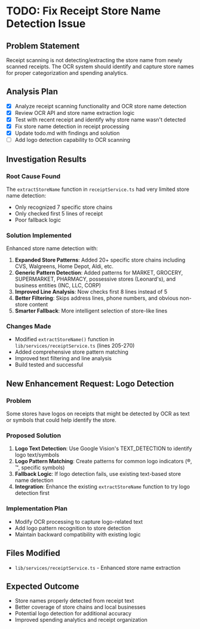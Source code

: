 # TODO: Fix Receipt Store Name Detection Issue

## Problem Statement

Receipt scanning is not detecting/extracting the store name from newly scanned receipts. The OCR system should identify and capture store names for proper categorization and spending analytics.

## Analysis Plan

- [x] Analyze receipt scanning functionality and OCR store name detection
- [x] Review OCR API and store name extraction logic
- [x] Test with recent receipt and identify why store name wasn't detected
- [x] Fix store name detection in receipt processing
- [x] Update todo.md with findings and solution
- [ ] Add logo detection capability to OCR scanning

## Investigation Results

### Root Cause Found

The `extractStoreName` function in `receiptService.ts` had very limited store name detection:

- Only recognized 7 specific store chains
- Only checked first 5 lines of receipt
- Poor fallback logic

### Solution Implemented

Enhanced store name detection with:

1. **Expanded Store Patterns**: Added 20+ specific store chains including CVS, Walgreens, Home Depot, Aldi, etc.
2. **Generic Pattern Detection**: Added patterns for MARKET, GROCERY, SUPERMARKET, PHARMACY, possessive stores (Leonard's), and business entities (INC, LLC, CORP)
3. **Improved Line Analysis**: Now checks first 8 lines instead of 5
4. **Better Filtering**: Skips address lines, phone numbers, and obvious non-store content
5. **Smarter Fallback**: More intelligent selection of store-like lines

### Changes Made

- Modified `extractStoreName()` function in `lib/services/receiptService.ts` (lines 205-270)
- Added comprehensive store pattern matching
- Improved text filtering and line analysis
- Build tested and successful

## New Enhancement Request: Logo Detection

### Problem

Some stores have logos on receipts that might be detected by OCR as text or symbols that could help identify the store.

### Proposed Solution

1. **Logo Text Detection**: Use Google Vision's TEXT_DETECTION to identify logo text/symbols
2. **Logo Pattern Matching**: Create patterns for common logo indicators (®, ™, specific symbols)
3. **Fallback Logic**: If logo detection fails, use existing text-based store name detection
4. **Integration**: Enhance the existing `extractStoreName` function to try logo detection first

### Implementation Plan

- Modify OCR processing to capture logo-related text
- Add logo pattern recognition to store detection
- Maintain backward compatibility with existing logic

## Files Modified

- `lib/services/receiptService.ts` - Enhanced store name extraction

## Expected Outcome

- Store names properly detected from receipt text
- Better coverage of store chains and local businesses
- Potential logo detection for additional accuracy
- Improved spending analytics and receipt organization
